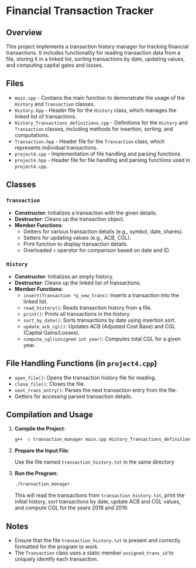 # Financial Transaction Tracker

## Overview

This project implements a transaction history manager for tracking financial transactions. It includes functionality for reading transaction data from a file, storing it in a linked list, sorting transactions by date, updating values, and computing capital gains and losses.

## Files

- `main.cpp` - Contains the main function to demonstrate the usage of the `History` and `Transaction` classes.
- `History.hpp` - Header file for the `History` class, which manages the linked list of transactions.
- `History_Transactions_definitions.cpp` - Definitions for the `History` and `Transaction` classes, including methods for insertion, sorting, and computations.
- `Transaction.hpp` - Header file for the `Transaction` class, which represents individual transactions.
- `project4.cpp` - Implementation of file handling and parsing functions.
- `project4.hpp` - Header file for file handling and parsing functions used in `project4.cpp`.

## Classes

### `Transaction`

- **Constructor**: Initializes a transaction with the given details.
- **Destructor**: Cleans up the transaction object.
- **Member Functions**:
  - Getters for various transaction details (e.g., symbol, date, shares).
  - Setters for updating values (e.g., ACB, CGL).
  - Print function to display transaction details.
  - Overloaded `<` operator for comparison based on date and ID.

### `History`

- **Constructor**: Initializes an empty history.
- **Destructor**: Cleans up the linked list of transactions.
- **Member Functions**:
  - `insert(Transaction *p_new_trans)`: Inserts a transaction into the linked list.
  - `read_history()`: Reads transaction history from a file.
  - `print()`: Prints all transactions in the history.
  - `sort_by_date()`: Sorts transactions by date using insertion sort.
  - `update_acb_cgl()`: Updates ACB (Adjusted Cost Base) and CGL (Capital Gains/Losses).
  - `compute_cgl(unsigned int year)`: Computes total CGL for a given year.

## File Handling Functions (in `project4.cpp`)

- `open_file()`: Opens the transaction history file for reading.
- `close_file()`: Closes the file.
- `next_trans_entry()`: Parses the next transaction entry from the file.
- Getters for accessing parsed transaction details.

## Compilation and Usage

1. **Compile the Project**:

   ```bash
   g++ -o transaction_manager main.cpp History_Transactions_definitions.cpp project4.cpp
   ```

2. **Prepare the Input File**:

   Use the file named `transaction_history.txt` in the same directory 

3. **Run the Program**:

   ```bash
   ./transaction_manager
   ```

   This will read the transactions from `transaction_history.txt`, print the initial history, sort transactions by date, update ACB and CGL values, and compute CGL for the years 2018 and 2019.

## Notes

- Ensure that the file `transaction_history.txt` is present and correctly formatted for the program to work.
- The `Transaction` class uses a static member `assigned_trans_id` to uniquely identify each transaction.
